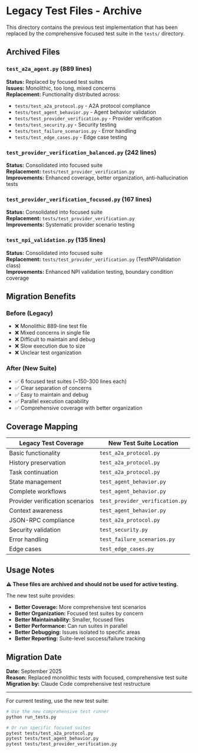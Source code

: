 # Legacy Test Files - Archive

This directory contains the previous test implementation that has been replaced by the comprehensive focused test suite in the `tests/` directory.

## Archived Files

### `test_a2a_agent.py` (889 lines)
**Status:** Replaced by focused test suites  
**Issues:** Monolithic, too long, mixed concerns  
**Replacement:** Functionality distributed across:
- `tests/test_a2a_protocol.py` - A2A protocol compliance
- `tests/test_agent_behavior.py` - Agent behavior validation  
- `tests/test_provider_verification.py` - Provider verification
- `tests/test_security.py` - Security testing
- `tests/test_failure_scenarios.py` - Error handling
- `tests/test_edge_cases.py` - Edge case testing

### `test_provider_verification_balanced.py` (242 lines)
**Status:** Consolidated into focused suite  
**Replacement:** `tests/test_provider_verification.py`  
**Improvements:** Enhanced coverage, better organization, anti-hallucination tests

### `test_provider_verification_focused.py` (167 lines)  
**Status:** Consolidated into focused suite  
**Replacement:** `tests/test_provider_verification.py`  
**Improvements:** Systematic provider scenario testing

### `test_npi_validation.py` (135 lines)
**Status:** Consolidated into focused suite  
**Replacement:** `tests/test_provider_verification.py` (TestNPIValidation class)  
**Improvements:** Enhanced NPI validation testing, boundary condition coverage

## Migration Benefits

### Before (Legacy)
- ❌ Monolithic 889-line test file
- ❌ Mixed concerns in single file
- ❌ Difficult to maintain and debug
- ❌ Slow execution due to size
- ❌ Unclear test organization

### After (New Suite)
- ✅ 6 focused test suites (~150-300 lines each)
- ✅ Clear separation of concerns
- ✅ Easy to maintain and debug
- ✅ Parallel execution capability
- ✅ Comprehensive coverage with better organization

## Coverage Mapping

| Legacy Test Coverage | New Test Suite Location |
|---------------------|------------------------|
| Basic functionality | `test_a2a_protocol.py` |
| History preservation | `test_a2a_protocol.py` |
| Task continuation | `test_a2a_protocol.py` |
| State management | `test_agent_behavior.py` |
| Complete workflows | `test_agent_behavior.py` |
| Provider verification scenarios | `test_provider_verification.py` |
| Context awareness | `test_agent_behavior.py` |
| JSON-RPC compliance | `test_a2a_protocol.py` |
| Security validation | `test_security.py` |
| Error handling | `test_failure_scenarios.py` |
| Edge cases | `test_edge_cases.py` |

## Usage Notes

**⚠️ These files are archived and should not be used for active testing.**

The new test suite provides:
- **Better Coverage:** More comprehensive test scenarios
- **Better Organization:** Focused test suites by concern
- **Better Maintainability:** Smaller, focused files
- **Better Performance:** Can run suites in parallel
- **Better Debugging:** Issues isolated to specific areas
- **Better Reporting:** Suite-level success/failure tracking

## Migration Date
**Date:** September 2025  
**Reason:** Replaced monolithic tests with focused, comprehensive test suite  
**Migration by:** Claude Code comprehensive test restructure

---

For current testing, use the new test suite:
```bash
# Use the new comprehensive test runner
python run_tests.py

# Or run specific focused suites
pytest tests/test_a2a_protocol.py
pytest tests/test_agent_behavior.py
pytest tests/test_provider_verification.py
```